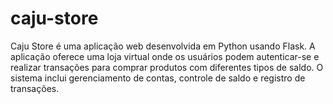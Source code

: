 # caju-store
Caju Store é uma aplicação web desenvolvida em Python usando Flask. A aplicação oferece uma loja virtual onde os usuários podem autenticar-se e realizar transações para comprar produtos com diferentes tipos de saldo. O sistema inclui gerenciamento de contas, controle de saldo e registro de transações. 

